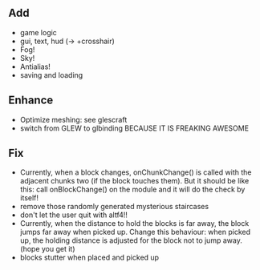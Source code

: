 ## Add
 * game logic
 * gui, text, hud (-> +crosshair)
 * Fog!
 * Sky!
 * Antialias!
 * saving and loading

## Enhance
 * Optimize meshing: see glescraft
 * switch from GLEW to glbinding BECAUSE IT IS FREAKING AWESOME

## Fix
 * Currently, when a block changes, onChunkChange() is called with the adjacent chunks two (if the block touches them).
   But it should be like this: call onBlockChange() on the module and it will do the check by itself!
 * remove those randomly generated mysterious staircases
 * don't let the user quit with altf4!!
 * Currently, when the distance to hold the blocks is far away, the block jumps far away when picked up.
   Change this behaviour: when picked up, the holding distance is adjusted for the block not to jump away. (hope you get it)
 * blocks stutter when placed and picked up
